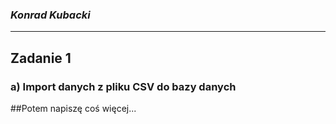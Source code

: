 ### *Konrad Kubacki*

----

## Zadanie 1
### a) Import danych z pliku CSV do bazy danych

##Potem napiszę coś więcej...
